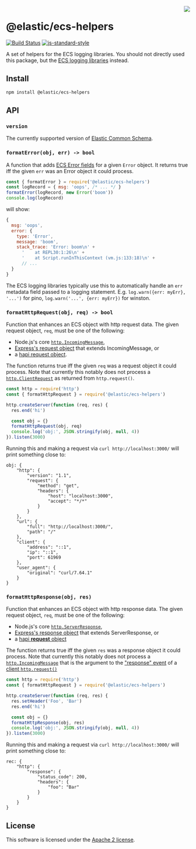 <img align="right" width="auto" height="auto" src="https://www.elastic.co/static-res/images/elastic-logo-200.png">

# @elastic/ecs-helpers

[![Build Status](https://apm-ci.elastic.co/buildStatus/icon?job=apm-agent-nodejs%2Fecs-logging-nodejs-mbp%2Fmain)](https://apm-ci.elastic.co/job/apm-agent-nodejs/job/ecs-logging-nodejs-mbp/job/main/)  [![js-standard-style](https://img.shields.io/badge/code%20style-standard-brightgreen.svg?style=flat)](http://standardjs.com/)

A set of helpers for the ECS logging libraries. You should not directly used
this package, but the [ECS logging libraries](../loggers) instead.

## Install

```sh
npm install @elastic/ecs-helpers
```

## API

### `version`

The currently supported version of [Elastic Common Schema](https://www.elastic.co/guide/en/ecs/current/index.html).


### `formatError(obj, err) -> bool`

A function that adds [ECS Error fields](https://www.elastic.co/guide/en/ecs/current/ecs-error.html)
for a given `Error` object. It returns true iff the given `err` was an Error
object it could process.

```js
const { formatError } = require('@elastic/ecs-helpers')
const logRecord = { msg: 'oops', /* ... */ }
formatError(logRecord, new Error('boom'))
console.log(logRecord)
```

will show:

```js
{
  msg: 'oops',
  error: {
    type: 'Error',
    message: 'boom',
    stack_trace: 'Error: boom\n' +
      '    at REPL30:1:26\n' +
      '    at Script.runInThisContext (vm.js:133:18)\n' +
      // ...
  }
}
```

The ECS logging libraries typically use this to automatically handle an `err`
metadata field passed to a logging statement. E.g.
`log.warn({err: myErr}, '...')` for pino, `log.warn('...', {err: myErr})`
for winston.

### `formatHttpRequest(obj, req) -> bool`

Function that enhances an ECS object with http request data.
The given request object, `req`, must be one of the following:
- Node.js's core [`http.IncomingMessage`](https://nodejs.org/api/all.html#http_class_http_incomingmessage),
- [Express's request object](https://expressjs.com/en/5x/api.html#req) that extends IncomingMessage, or
- a [hapi request object](https://hapi.dev/api/#request).

The function returns true iff the given `req` was a request object it could
process. Note that currently this notably does not process a
[`http.ClientRequest`](https://nodejs.org/api/all.html#http_class_http_clientrequest)
as returned from `http.request()`.

```js
const http = require('http')
const { formatHttpRequest } = require('@elastic/ecs-helpers')

http.createServer(function (req, res) {
  res.end('hi')

  const obj = {}
  formatHttpRequest(obj, req)
  console.log('obj:', JSON.stringify(obj, null, 4))
}).listen(3000)
```

Running this and making a request via `curl http://localhost:3000/` will
print something close to:

```
obj: {
    "http": {
        "version": "1.1",
        "request": {
            "method": "get",
            "headers": {
                "host": "localhost:3000",
                "accept": "*/*"
            }
        }
    },
    "url": {
        "full": "http://localhost:3000/",
        "path": "/"
    },
    "client": {
        "address": "::1",
        "ip": "::1",
        "port": 61969
    },
    "user_agent": {
        "original": "curl/7.64.1"
    }
}
```

### `formatHttpResponse(obj, res)`

Function that enhances an ECS object with http response data.
The given request object, `req`, must be one of the following:
- Node.js's core [`http.ServerResponse`](https://nodejs.org/api/all.html#http_class_http_serverresponse),
- [Express's response object](https://expressjs.com/en/5x/api.html#res) that extends ServerResponse, or
- a [hapi **request** object](https://hapi.dev/api/#request)

The function returns true iff the given `res` was a response object it could
process. Note that currently this notably does not process a
[`http.IncomingMessage`](https://nodejs.org/api/all.html#http_class_http_incomingmessage)
that is the argument to the
["response" event](https://nodejs.org/api/all.html#http_event_response) of a
[client `http.request()`](https://nodejs.org/api/all.html#http_http_request_options_callback)

```js
const http = require('http')
const { formatHttpRequest } = require('@elastic/ecs-helpers')

http.createServer(function (req, res) {
  res.setHeader('Foo', 'Bar')
  res.end('hi')

  const obj = {}
  formatHttpResponse(obj, res)
  console.log('obj:', JSON.stringify(obj, null, 4))
}).listen(3000)
```

Running this and making a request via `curl http://localhost:3000/` will
print something close to:

```
rec: {
    "http": {
        "response": {
            "status_code": 200,
            "headers": {
                "foo": "Bar"
            }
        }
    }
}
```

## License

This software is licensed under the [Apache 2 license](./LICENSE).
